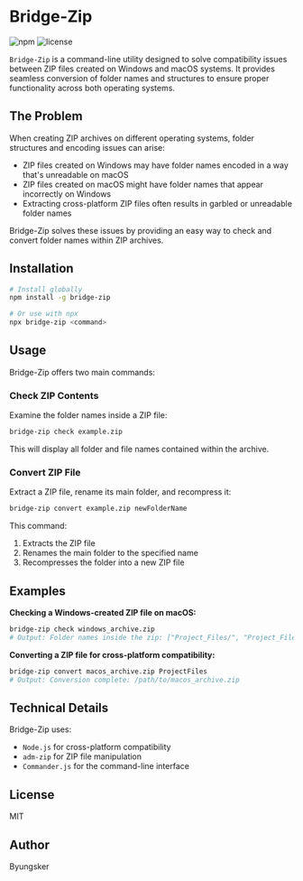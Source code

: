 # Bridge-Zip

![npm](https://img.shields.io/npm/v/bridge-zip)
![license](https://img.shields.io/npm/l/bridge-zip)

`Bridge-Zip` is a command-line utility designed to solve compatibility issues between ZIP files created on Windows and macOS systems. It provides seamless conversion of folder names and structures to ensure proper functionality across both operating systems.

## The Problem

When creating ZIP archives on different operating systems, folder structures and encoding issues can arise:

- ZIP files created on Windows may have folder names encoded in a way that's unreadable on macOS
- ZIP files created on macOS might have folder names that appear incorrectly on Windows
- Extracting cross-platform ZIP files often results in garbled or unreadable folder names

Bridge-Zip solves these issues by providing an easy way to check and convert folder names within ZIP archives.

## Installation

```bash
# Install globally
npm install -g bridge-zip

# Or use with npx
npx bridge-zip <command>
```

## Usage

Bridge-Zip offers two main commands:

### Check ZIP Contents

Examine the folder names inside a ZIP file:

```bash
bridge-zip check example.zip
```

This will display all folder and file names contained within the archive.

### Convert ZIP File

Extract a ZIP file, rename its main folder, and recompress it:

```bash
bridge-zip convert example.zip newFolderName
```

This command:

1. Extracts the ZIP file
2. Renames the main folder to the specified name
3. Recompresses the folder into a new ZIP file

## Examples

**Checking a Windows-created ZIP file on macOS:**

```bash
bridge-zip check windows_archive.zip
# Output: Folder names inside the zip: ["Project_Files/", "Project_Files/document.docx", ...]

```

**Converting a ZIP file for cross-platform compatibility:**

```bash
bridge-zip convert macos_archive.zip ProjectFiles
# Output: Conversion complete: /path/to/macos_archive.zip
```

## Technical Details

Bridge-Zip uses:

- `Node.js` for cross-platform compatibility
- `adm-zip` for ZIP file manipulation
- `Commander.js` for the command-line interface

## License

MIT

## Author

Byungsker
